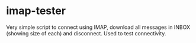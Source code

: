 # imap-tester
Very simple script to connect using IMAP, download all messages in INBOX (showing size of each) and disconnect. Used to test connectivity.
